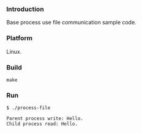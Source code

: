### Introduction

Base process use file communication sample code.


### Platform

Linux.


### Build

```console
make
```


### Run

```console
$ ./process-file

Parent process write: Hello.
Child process read: Hello.
```
